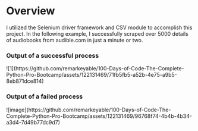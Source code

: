 <h1>Overview</h1>

<h>I utilized the Selenium driver framework and CSV module  to accomplish this project. In the following example, I successfully scraped over 5000 details of audiobooks from audible.com in just a minute or two. </h4>

<h3>Output of a successful process</h3>
![1](https://github.com/remarkeyable/100-Days-of-Code-The-Complete-Python-Pro-Bootcamp/assets/122131469/71fb5fb5-a52b-4e75-a9b5-8eb871dce814)
<h3>Output of a failed process</h3>
![image](https://github.com/remarkeyable/100-Days-of-Code-The-Complete-Python-Pro-Bootcamp/assets/122131469/96768f74-4b4b-4b34-a3d4-7d49b77dc9d7)

